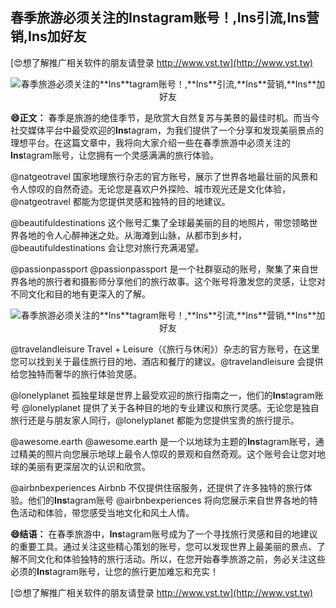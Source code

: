 ## **春季旅游必须关注的**Ins**tagram账号！,**Ins**引流,**Ins**营销,**Ins**加好友**

[😍想了解推广相关软件的朋友请登录 http://www.vst.tw](http://www.vst.tw)

 <center><img src="https://vst.tw/MP4/tuiguang/png/0.png" alt="春季旅游必须关注的**Ins**tagram账号！,**Ins**引流,**Ins**营销,**Ins**加好友"></center>

**😄正文：**
春季是旅游的绝佳季节，是欣赏大自然复苏与美景的最佳时机。而当今社交媒体平台中最受欢迎的**Ins**tagram，为我们提供了一个分享和发现美丽景点的理想平台。在这篇文章中，我将向大家介绍一些在春季旅游中必须关注的**Ins**tagram账号，让您拥有一个灵感满满的旅行体验。

@natgeotravel
国家地理旅行杂志的官方账号，展示了世界各地最壮丽的风景和令人惊叹的自然奇迹。无论您是喜欢户外探险、城市观光还是文化体验，@natgeotravel 都能为您提供灵感和独特的目的地建议。

@beautifuldestinations
这个账号汇集了全球最美丽的目的地照片，带您领略世界各地的令人心醉神迷之处。从海滩到山脉，从都市到乡村，@beautifuldestinations 会让您对旅行充满渴望。

@passionpassport
@passionpassport 是一个社群驱动的账号，聚集了来自世界各地的旅行者和摄影师分享他们的旅行故事。这个账号将激发您的灵感，让您对不同文化和目的地有更深入的了解。

 <center><img src="https://vst.tw/MP4/tuiguang/png/7.png" alt="春季旅游必须关注的**Ins**tagram账号！,**Ins**引流,**Ins**营销,**Ins**加好友"></center>

@travelandleisure
Travel + Leisure（《旅行与休闲》）杂志的官方账号，在这里您可以找到关于最佳旅行目的地、酒店和餐厅的建议。@travelandleisure 会提供给您独特而奢华的旅行体验灵感。

@lonelyplanet
孤独星球是世界上最受欢迎的旅行指南之一，他们的**Ins**tagram账号 @lonelyplanet 提供了关于各种目的地的专业建议和旅行灵感。无论您是独自旅行还是与朋友家人同行，@lonelyplanet 都能为您提供宝贵的旅行提示。

@awesome.earth
@awesome.earth 是一个以地球为主题的**Ins**tagram账号，通过精美的照片向您展示地球上最令人惊叹的景观和自然奇观。这个账号会让您对地球的美丽有更深层次的认识和欣赏。

@airbnbexperiences
Airbnb 不仅提供住宿服务，还提供了许多独特的旅行体验。他们的**Ins**tagram账号 @airbnbexperiences 将向您展示来自世界各地的特色活动和体验，带您感受当地文化和风土人情。

**😄结语：**
在春季旅游中，**Ins**tagram账号成为了一个寻找旅行灵感和目的地建议的重要工具。通过关注这些精心策划的账号，您可以发现世界上最美丽的景点、了解不同文化和体验独特的旅行活动。所以，在您开始春季旅游之前，务必关注这些必须的**Ins**tagram账号，让您的旅行更加难忘和充实！

[😍想了解推广相关软件的朋友请登录 http://www.vst.tw](http://www.vst.tw)




